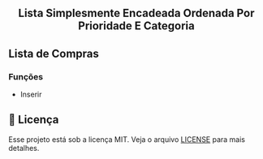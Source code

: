 <h2 align="center">
  Lista Simplesmente Encadeada Ordenada Por Prioridade E Categoria
</h2>

## Lista de Compras

### Funções

- Inserir

## :memo: Licença

Esse projeto está sob a licença MIT. Veja o arquivo [LICENSE](LICENSE) para mais detalhes.
